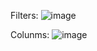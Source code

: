 Filters:
![image](https://github.com/user-attachments/assets/bd0d7a9d-29e6-4fa8-9331-1b8645b7fd6b)

Colunms:
![image](https://github.com/user-attachments/assets/19707a9a-3332-4617-9b68-6402eaecc9da)
